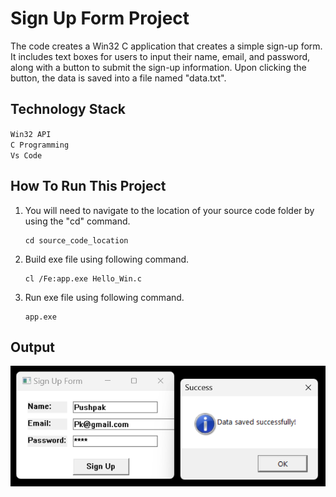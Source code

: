 # Sign Up Form Project

The code creates a Win32 C application that creates a simple sign-up form. It includes text boxes for users to input their name, email, and password, along with a button to submit the sign-up information. Upon clicking the button, the data is saved into a file named "data.txt".

## Technology Stack

`Win32 API` <br>
`C Programming` <br>
`Vs Code`

## How To Run This Project

                                
1. You will need to navigate to the location of your source code folder by using the "cd" command.

     ```shell
   cd source_code_location

2. Build exe file using following command.

    ```shell
   cl /Fe:app.exe Hello_Win.c

3. Run exe file using following command.

    ```shell
   app.exe

## Output
<img src="./Output/Output.png" alt="HelloWin">





